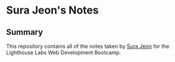 # Sura Jeon's Notes
## Summary
This repository contains all of the notes taken by [Sura Jeon](https://github.com/surajeon) for the Lighthouse Labs Web Development Bootcamp.